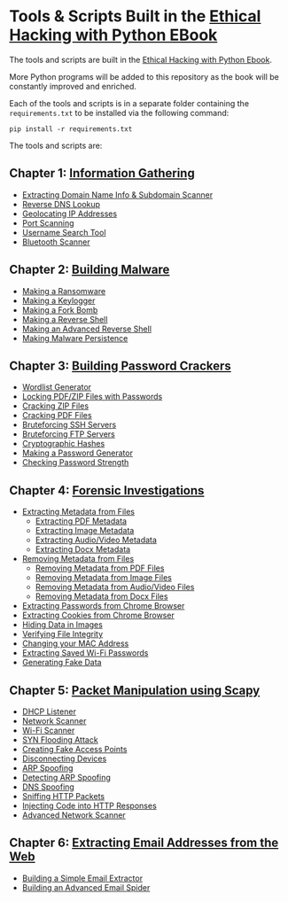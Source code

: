 # Tools & Scripts Built in the [Ethical Hacking with Python EBook](https://www.thepythoncode.com/ethical-hacking-with-python-ebook)

The tools and scripts are built in the [Ethical Hacking with Python Ebook](https://www.thepythoncode.com/ethical-hacking-with-python-ebook).

More Python programs will be added to this repository as the book will be constantly improved and enriched.

Each of the tools and scripts is in a separate folder containing the `requirements.txt` to be installed via the following command:
```
pip install -r requirements.txt
```
The tools and scripts are:
## Chapter 1: [Information Gathering](chapter-1/)
- [Extracting Domain Name Info & Subdomain Scanner](chapter-1/domain-names/)
- [Reverse DNS Lookup](chapter-1/reverse-dns-lookup/)
- [Geolocating IP Addresses](chapter-1/geolocation/)
- [Port Scanning](chapter-1/port-scanning/)
- [Username Search Tool](chapter-1/username-search-tool/)
- [Bluetooth Scanner](chapter-1/bluetooth-scanner/)
## Chapter 2: [Building Malware](chapter-2/)
- [Making a Ransomware](chapter-2/ransomware/)
- [Making a Keylogger](chapter-2/keylogger/)
- [Making a Fork Bomb](chapter-2/fork-bomb/)
- [Making a Reverse Shell](chapter-2/simple-reverse-shell/)
- [Making an Advanced Reverse Shell](chapter-2/advanced-reverse-shell/)
- [Making Malware Persistence](chapter-2/persistent-malware/)
## Chapter 3: [Building Password Crackers](chapter-3/)
- [Wordlist Generator](chapter-3/wordlist-generator/)
- [Locking PDF/ZIP Files with Passwords](chapter-3/locking-files/)
- [Cracking ZIP Files](chapter-3/cracking/zip-cracker/)
- [Cracking PDF Files](chapter-3/cracking/pdf-cracker/)
- [Bruteforcing SSH Servers](chapter-3/cracking/bruteforce-ssh/)
- [Bruteforcing FTP Servers](chapter-3/cracking/bruteforce-ftp/)
- [Cryptographic Hashes](chapter-3/cracking/hash-cracker/)
- [Making a Password Generator](chapter-3/passwordgenerator/)
- [Checking Password Strength](chapter-3/password-evaluator/)
## Chapter 4: [Forensic Investigations](chapter-4/)
- [Extracting Metadata from Files](chapter-4/extract-metadata-from-files/)
    - [Extracting PDF Metadata](chapter-4/extract-metadata-from-files/)
    - [Extracting Image Metadata](chapter-4/extract-metadata-from-files/)
    - [Extracting Audio/Video Metadata](chapter-4/extract-metadata-from-files/)
    - [Extracting Docx Metadata](chapter-4/extract-metadata-from-files/)
- [Removing Metadata from Files](chapter-4/remove-metadata/)
    - [Removing Metadata from PDF Files](chapter-4/remove-metadata/)
    - [Removing Metadata from Image Files](chapter-4/remove-metadata/)
    - [Removing Metadata from Audio/Video Files](chapter-4/remove-metadata/)
    - [Removing Metadata from Docx Files](chapter-4/remove-metadata/)
- [Extracting Passwords from Chrome Browser](chapter-4/extract-chrome-data/)
- [Extracting Cookies from Chrome Browser](chapter-4/extract-chrome-data/)
- [Hiding Data in Images](chapter-4/steganography/)
- [Verifying File Integrity](chapter-4/file-integrity/)
- [Changing your MAC Address](chapter-4/mac-address-changer/)
- [Extracting Saved Wi-Fi Passwords](chapter-4/extract-wifi-passwords/)
- [Generating Fake Data](chapter-4/fake-data-generation/)
## Chapter 5: [Packet Manipulation using Scapy](chapter-5/)
- [DHCP Listener](chapter-5/dhcp-listener/)
- [Network Scanner](chapter-5/network-scanner/)
- [Wi-Fi Scanner](chapter-5/wifi-scanner/)
- [SYN Flooding Attack](chapter-5/syn-flood)
- [Creating Fake Access Points](chapter-5/fake-access-points/)
- [Disconnecting Devices](chapter-5/disconnect-devices/)
- [ARP Spoofing](chapter-5/arp-spoof/)
- [Detecting ARP Spoofing](chapter-5/detect-arp-spoof/)
- [DNS Spoofing](chapter-5/dns-spoof/)
- [Sniffing HTTP Packets](chapter-5/sniff-http-packets/)
- [Injecting Code into HTTP Responses](chapter-5/inject-code-onto-http/)
- [Advanced Network Scanner](chapter-5/advanced-network-scanner/)
## Chapter 6: [Extracting Email Addresses from the Web](chapter-6/)
- [Building a Simple Email Extractor](chapter-6/email-spider/)
- [Building an Advanced Email Spider](chapter-6/email-spider/)
